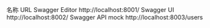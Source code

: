 

名称    URL
Swagger Editor  http://localhost:8001/
Swagger UI  http://localhost:8002/
Swagger API mock    http://localhost:8003/users


